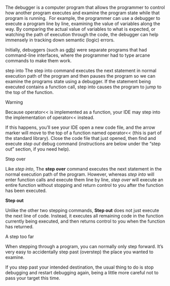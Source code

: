 
The debugger is a computer program that allows the programmer to control how another program executes and examine the program state while that program is running.  For example, the programmer can use a debugger to execute a program line by line, examining the value of variables along the way. By comparing the actual value of variables to what is expected, or watching the path of execution through the code, the debugger can help immensely in tracking down semantic (logic) errors.




Initially, debuggers (such as [gdb](https://en.wikipedia.org/wiki/Gdb)) were separate programs that had command-line interfaces, where the programmer had to type arcane commands to make them work.



step into 
The step into command executes the next statement in normal execution path of the program and then pauses the program so we can examine the programs state using a debugger. If the statement being executed contains a function call, step into causes the program to jump to the top of the function. 



Warning

Because operator<< is implemented as a function, your IDE may step into the implementation of operator<< instead.

If this happens, you’ll see your IDE open a new code file, and the arrow marker will move to the top of a function named operator<< (this is part of the standard library). Close the code file that just opened, then find and execute _step out_ debug command (instructions are below under the “step out” section, if you need help).




Step over

Like _step into_, The **step over** command executes the next statement in the normal execution path of the program. However, whereas _step into_ will enter function calls and execute them line by line, _step over_ will execute an entire function without stopping and return control to you after the function has been executed.



**Step out**

Unlike the other two stepping commands, **Step out** does not just execute the next line of code. Instead, it executes all remaining code in the function currently being executed, and then returns control to you when the function has returned.


A step too far

When stepping through a program, you can normally only step forward. It’s very easy to accidentally step past (overstep) the place you wanted to examine.

If you step past your intended destination, the usual thing to do is stop debugging and restart debugging again, being a little more careful not to pass your target this time.